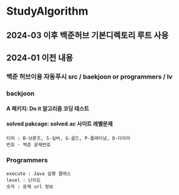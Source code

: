 # StudyAlgorithm

## 2024-03 이후 백준허브 기본디렉토리 루트 사용

## 2024-01 이전 내용
### 백준 허브이용 자동푸시 src / baekjoon or programmers / lv 

### backjoon 
 ####  A 패키지: Do it 알고리즘 코딩 테스트 
 #### solved pakcage: solved.ac 사이트 레벨문제
    티어 : B-브론즈, S-실버, G-골드, P-플래티넘, D-다이아
    번호 - 백준 문제번호

### Programmers
    execute : Java 실행 클래스
    level : 난이도
    숫자 : 문제 url 정보
